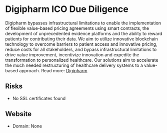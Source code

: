 # Digipharm ICO Due Diligence
Digipharm bypasses infrastructural limitations to enable the implementation of flexible value-based pricing agreements using smart contracts, the development of unprecedented evidence platforms and the ability to reward patients for contributing their data. We aim to utilize innovative blockchain technology to overcome barriers to patient access and innovative pricing, reduce costs for all stakeholders, and bypass infrastructural limitations to drive value improvement, incentivize innovation and expedite the transformation to personalized healthcare. Our solutions aim to accelerate the much needed restructuring of healthcare delivery systems to a value-based approach.
Read more: [Digipharm](https://metabay.network/ico/digipharm)
## Risks
* No SSL certificates found
## Website
* Domain: None
